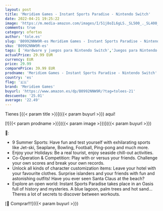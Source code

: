 ```yaml
---
layout: post
title: 'Meridiem Games - Instant Sports Paradise - Nintendo Switch'
date: 2022-04-21 19:25:22
image: 'https://m.media-amazon.com/images/I/51j8oIL6gLS._SL500_._SL400_.jpg'
comments: true
category: ofertas
author: 'tole.es'
slug: 'B0992NNW9R-es Meridiem Games - Instant Sports Paradise - Nintendo Switch'
sku: 'B0992NNW9R-es'
tags: [ 'Hardware y juegos para Nintendo Switch','Juegos para Nintendo Switch','Videojuegos','meridiem games','nintendo','🇪🇸', ]
actualPrice: 29.99 EUR
currency: EUR
price: 29.99
comparePrice: 39.99 EUR
prodname: 'Meridiem Games - Instant Sports Paradise - Nintendo Switch'
country: 'es'
flag: '🇪🇸'
brand: 'Meridiem Games'
buyurl: 'https://www.amazon.es/dp/B0992NNW9R/?tag=tolees-21'
descuento: '25.01'
average: '22.49'
---
```


Tienes [{{< param title >}}]({{< param buyurl >}}) aqui!

[![{{< param prodname >}}]({{< param image >}})]({{< param buyurl >}})

🔎:

- 9 Summer Sports: Have fun and test yourself with exhilarating sports like Jet-ski, Seaplane, Bowling, Football, Ping-pong and much more.
- Enjoy your Holidays: Be a real tourist, enjoy seaside chill-out activities.
- Co-Operation & Competition: Play with or versus your friends. Challenge your own scores and break your own records.
- Unlock all kinds of character customization items: Leave your hotel with your favourite clothes. Surprise islanders and your friends with fun and astonishing outfits! Have you ever seen Santa Claus at the beach?
- Explore an open world: Instant Sports Paradise takes place in an Oasis full of history and mysteries. A blue lagoon, palm trees and hot sand... Theres a lot of secrets to discover between workouts.

[🛒 Comprar!!!]({{< param buyurl >}})
